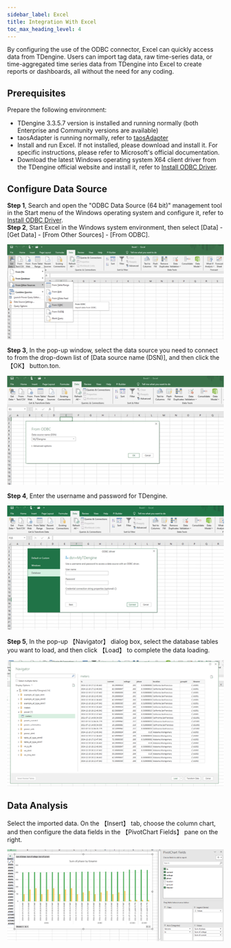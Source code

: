 ```yaml
---
sidebar_label: Excel
title: Integration With Excel
toc_max_heading_level: 4
---
```


 By configuring the use of the ODBC connector, Excel can quickly access data from TDengine. Users can import tag data, raw time-series data, or time-aggregated time series data from TDengine into Excel to create reports or dashboards, all without the need for any coding.

## Prerequisites

Prepare the following environment:

- TDengine 3.3.5.7 version is installed and running normally (both Enterprise and Community versions are available)
- taosAdapter is running normally, refer to [taosAdapter](../../../tdengine-reference/components/taosadapter/)
- Install and run Excel. If not installed, please download and install it. For specific instructions, please refer to Microsoft's official documentation.
- Download the latest Windows operating system X64 client driver from the TDengine official website and install it, refer to [Install ODBC Driver](../../../tdengine-reference/client-libraries/odbc/#Installation).

## Configure Data Source

**Step 1**, Search and open the "ODBC Data Source (64 bit)" management tool in the Start menu of the Windows operating system and configure it, refer to [Install ODBC Driver](../../../tdengine-reference/client-libraries/odbc/#Installation).    
**Step 2**, Start Excel in the Windows system environment, then select [Data] - [Get Data] - [From Other Sources] - [From ODBC].   

![excel-odbc](./excel/odbc-menu.jpg) 

**Step 3**, In the pop-up window, select the data source you need to connect to from the drop-down list of [Data source name (DSN)], and then click the 【OK】 button.ton.  

![excel-odbc](./excel/odbc-select.jpg) 

**Step 4**, Enter the username and password for TDengine. 

![excel-odbc](./excel/odbc-config.jpg) 

**Step 5**, In the pop-up 【Navigator】 dialog box, select the database tables you want to load, and then click 【Load】 to complete the data loading. 

![excel-odbc](./excel/odbc-load.jpg)

## Data Analysis

Select the imported data. On the 【Insert】 tab, choose the column chart, and then configure the data fields in the 【PivotChart Fields】 pane on the right.

![excel-odbc](./excel/odbc-data.jpg)
